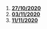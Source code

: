  1. **[27/10/2020](https://github.com/DPCMGroup/dpcm2077-docs/Verbali-riunioni/Riunione1)**
 2. **[03/11/2020](https://github.com/DPCMGroup/dpcm2077-docs/Verbali-riunioni/Riunione2)**
 3. **[11/11/2020](https://github.com/DPCMGroup/dpcm2077-docs/Verbali-riunioni/Riunione3)**
